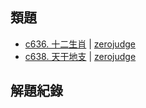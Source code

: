 ## 類題
- [c636. 十二生肖](https://zerojudge.tw/ShowProblem?problemid=c636) | [zerojudge](https://zerojudge.tw/)
- [c638. 天干地支](https://zerojudge.tw/ShowProblem?problemid=c638) | [zerojudge](https://zerojudge.tw/)

## 解題紀錄
